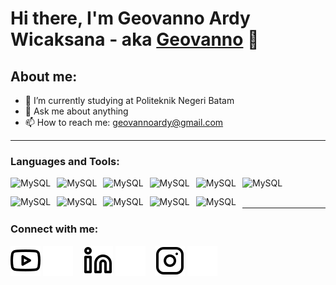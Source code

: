 # Hi there, I'm Geovanno Ardy Wicaksana - aka [Geovanno](https://www.youtube.com/@geovannoardy) 👋
## About me:
- 🔭 I’m currently studying at Politeknik Negeri Batam
- 💬 Ask me about anything
- 📫 How to reach me: geovannoardy@gmail.com

---

### Languages and Tools:

<img align="left" alt="MySQL" height="30px" src="https://upload.wikimedia.org/wikipedia/commons/6/6a/JavaScript-logo.png" style="padding-right:10px;" />
<img align="left" alt="MySQL" height="30px" src="https://upload.wikimedia.org/wikipedia/commons/2/27/PHP-logo.svg" style="padding-right:10px;" />
<img align="left" alt="MySQL" height="30px" src="https://upload.wikimedia.org/wikipedia/commons/9/9a/Laravel.svg" style="padding-right:10px;" />
<img align="left" alt="MySQL" height="30px" src="https://upload.wikimedia.org/wikipedia/commons/d/d5/Tailwind_CSS_Logo.svg" style="padding-right:10px;" />
<img align="left" alt="MySQL" height="30px" src="https://www.mysql.com/common/logos/logo-mysql-170x115.png" style="padding-right:10px;" />
<img align="left" alt="MySQL" height="30px" src="https://upload.wikimedia.org/wikipedia/commons/1/18/ISO_C%2B%2B_Logo.svg" style="padding-right:10px;" />
<img align="left" alt="MySQL" height="30px" src="https://upload.wikimedia.org/wikipedia/commons/c/c3/Python-logo-notext.svg" style="padding-right:10px;" />
<img align="left" alt="MySQL" height="30px" src="https://upload.wikimedia.org/wikipedia/commons/9/9a/Visual_Studio_Code_1.35_icon.svg" style="padding-right:10px;" />
<img align="left" alt="MySQL" height="30px" src="https://upload.wikimedia.org/wikipedia/commons/8/87/Arduino_Logo.svg" style="padding-right:10px;" />
<img align="left" alt="MySQL" height="30px" src="https://upload.wikimedia.org/wikipedia/commons/1/1d/PyCharm_Icon.svg" style="padding-right:10px;" />
<img align="left" alt="MySQL" height="30px" src="https://www.machsupport.com/wp-content/themes/newfangled2017/library/images/artsoft-logo.png" style="padding-right:10px;" />
<br />
<br />

---
### Connect with me:

[![website](./img/youtube-light.svg)](https://www.youtube.com/@geovannoardy#gh-light-mode-only)
[![website](./img/youtube-dark.svg)](https://www.youtube.com/@geovannoardy#gh-dark-mode-only)
&nbsp;&nbsp;
[![website](./img/linkedin-light.svg)](https://www.linkedin.com/in/geovanno-ardy-086126261#gh-light-mode-only)
[![website](./img/linkedin-dark.svg)](https://www.linkedin.com/in/geovanno-ardy-086126261#gh-dark-mode-only)
&nbsp;&nbsp;
[![website](./img/instagram-light.svg)](https://www.instagram.com/geno.rd/#gh-light-mode-only)
[![website](./img/instagram-dark.svg)](https://www.instagram.com/geno.rd/#gh-dark-mode-only)



[webdev]: https://github.com/gennno
